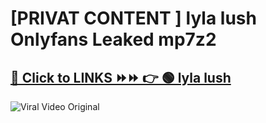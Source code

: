 
 # [PRIVAT CONTENT ] lyla lush Onlyfans Leaked mp7z2

## <h2><a href="https://clipsfans.com/lyla_lush&ref=git">🔗 Click to LINKS ⏩⏩ 👉 🟢 lyla lush </a></h2>

<a href="https://clipsfans.com/lyla_lush&ref=git" rel="nofollow" data-target="animated-image.originalLink"><img src="https://i.ibb.co.com/xMMVF88/686577567.gif" alt="Viral Video Original" style="max-width: 100%; display: inline-block;" data-target="animated-image.originalImage"></a>

